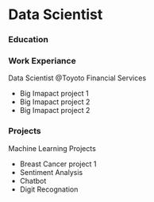 # Data Scientist

### Education

### Work Experiance
Data Scientist @Toyoto Financial Services
- Big Imapact project 1
- Big Imapact project 2
- Big Imapact project 2

### Projects 
Machine Learning Projects 
- Breast Cancer project 1
- Sentiment Analysis
- Chatbot
- Digit Recognation

